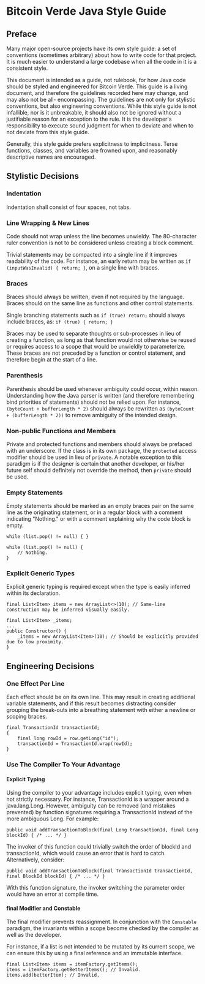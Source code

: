 # Bitcoin Verde Java Style Guide

## Preface

Many major open-source projects have its own style guide: a set of conventions
(sometimes arbitrary) about how to write code for that project. It is much
easier to understand a large codebase when all the code in it is a
consistent style.

This document is intended as a guide, not rulebook, for how Java code should be
styled and engineered for Bitcoin Verde.  This guide is a living document, and
therefore the guidelines recorded here may change, and may also not be all-
encompassing.  The guidelines are not only for stylistic conventions, but also
engineering conventions.  While this style guide is not infallible, nor is it
unbreakable, it should also not be ignored without a justifiable reason for
an exception to the rule.  It is the developer's responsibility to execute
sound judgment for when to deviate and when to not deviate from this style
guide.

Generally, this style guide prefers explicitness to implicitness.  Terse functions, classes, and variables are frowned upon, and reasonably descriptive names are encouraged.

## Stylistic Decisions

### Indentation

Indentation shall consist of four spaces, not tabs.

### Line Wrapping &amp; New Lines
Code should not wrap unless the line becomes unwieldy.  The 80-character ruler
convention is not to be considered unless creating a block comment.

Trivial statements may be compacted into a single line if it improves readability of the code.  For instance, an early return may be written as `if (inputWasInvalid) { return; }`, on a single line with braces.

### Braces

Braces should always be written, even if not required by the language.  Braces should on the same line as functions and other control statements.

Single branching statements such as `if (true) return;` should always include braces, as: `if (true) { return; }`

Braces may be used to separate thoughts or sub-processes in lieu of creating a function, as long as that function would not otherwise be reused or requires access to a scope that would be unwieldly to parameterize.  These braces are not preceded by a function or control statement, and therefore begin at the start of a line.

### Parenthesis

Parenthesis should be used whenever ambiguity could occur, within reason.  Understanding how the Java parser is written (and therefore remembering bind priorities of statements) should not be relied upon.  For instance, `(byteCount + bufferLength * 2)` should always be rewritten as `(byteCount + (bufferLength * 2))` to remove ambiguity of the intended design.

### Non-public Functions and Members

Private and protected functions and members should always be prefaced with an underscore.  If the class is in its own package, the `protected` access modifier should be used in lieu of `private`.  A notable exception to this paradigm is if the designer is certain that another developer, or his/her future self should definitely not override the method, then `private` should be used.

### Empty Statements

Empty statements should be marked as an empty braces pair on the same line as the originating statement, or in a regular block with a comment indicating "Nothing." or with a comment explaining why the code block is empty.

`while (list.pop() != null) { }`

```
while (list.pop() != null) {
    // Nothing.
}
```

### Explicit Generic Types

Explicit generic typing is required except when the type is easily inferred within its declaration.

```
final List<Item> items = new ArrayList<>(10); // Same-line construction may be inferred visually easily.
```

```
final List<Item> _items;
...
public Constructor() {
    _items = new ArrayList<Item>(10); // Should be explicitly provided due to low proximity.
}
```

## Engineering Decisions

### One Effect Per Line

Each effect should be on its own line.  This may result in creating additional variable statements, and if this result becomes distracting consider grouping the break-outs into a breathing statement with either a newline or scoping braces.

```
final TransactionId transactionId;
{
    final long rowId = row.getLong("id");
    transactionId = TransactionId.wrap(rowId);
}
```

### Use The Compiler To Your Advantage

#### Explicit Typing

Using the compiler to your advantage includes explicit typing, even when not strictly necessary.  For instance, TransactionId is a wrapper around a java.lang.Long.  However, ambiguity can be removed (and mistakes prevented) by function signatures requiring a TransactionId instead of the more ambiguous Long.  For example:

`public void addTransactionToBlock(final Long transactionId, final Long blockId) { /* ... */ }`

The invoker of this function could trivially switch the order of blockId and transactionId, which would cause an error that is hard to catch.  Alternatively, consider:

`public void addTransactionToBlock(final TransactionId transactionId, final BlockId blockId) { /* ... */ }`

With this function signature, the invoker switching the parameter order would have an error at compile time.

#### final Modifier and Constable

The final modifier prevents reassignment.  In conjunction with the `Constable` paradigm, the invariants within a scope become checked by the compiler as well as the developer.

For instance, if a list is not intended to be mutated by its current scope, we can ensure this by using a final reference and an immutable interface.

```
final List<Item> items = itemFactory.getItems();
items = itemFactory.getBetterItems(); // Invalid.
items.add(betterItem); // Invalid.
```

